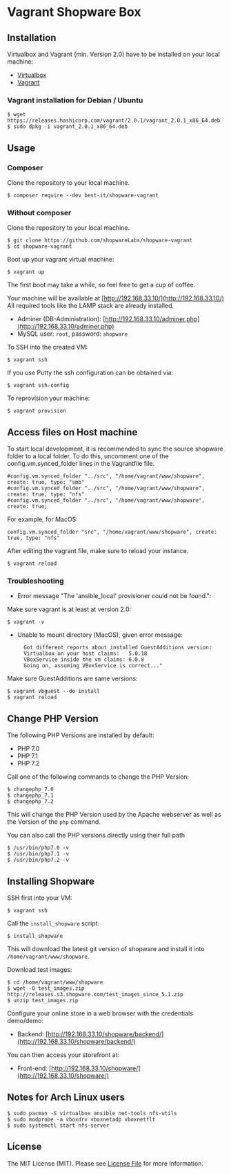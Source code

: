 Vagrant Shopware Box
====================

## Installation

Virtualbox and Vagrant (min. Version 2.0) have to be installed on your local machine:

 - [Virtualbox](https://www.virtualbox.org/wiki/Downloads)
 - [Vagrant](https://www.vagrantup.com/downloads.html)

### Vagrant installation for Debian / Ubuntu
 
    $ wget https://releases.hashicorp.com/vagrant/2.0.1/vagrant_2.0.1_x86_64.deb
    $ sudo dpkg -i vagrant_2.0.1_x86_64.deb
    
## Usage

### Composer

Clone the repository to your local machine.

    $ composer require --dev best-it/shopware-vagrant

### Without composer

Clone the repository to your local machine.

    $ git clone https://github.com/shopwareLabs/shopware-vagrant
    $ cd shopware-vagrant

Boot up your vagrant virtual machine:

    $ vagrant up

The first boot may take a while, so feel free to get a cup of coffee.

Your machine will be available at [http://192.168.33.10/](http://192.168.33.10/)
All required tools like the LAMP stack are already installed.

- Adminer (DB-Administration): [http://192.168.33.10/adminer.php](http://192.168.33.10/adminer.php)
- MySQL user: `root`, password: `shopware`

To SSH into the created VM:

    $ vagrant ssh

If you use Putty the ssh configuration can be obtained via:

    $ vagrant ssh-config

To reprovision your machine:

    $ vagrant provision
    
## Access files on Host machine

To start local development, it is recommended to sync the source shopware folder to a local folder.
To do this, uncomment one of the config.vm.synced_folder lines in the Vagrantfile file.

    #config.vm.synced_folder "../src", "/home/vagrant/www/shopware", create: true, type: "smb"
    #config.vm.synced_folder "../src", "/home/vagrant/www/shopware", create: true, type: "nfs"
    #config.vm.synced_folder "../src", "/home/vagrant/www/shopware", create: true;
    
For example, for MacOS:

    config.vm.synced_folder "src", "/home/vagrant/www/shopware", create: true, type: "nfs"

After editing the vagrant file, make sure to reload your instance.

    $ vagrant reload

### Troubleshooting

- Error message "The 'ansible_local' provisioner could not be found.":

Make sure vagrant is at least at version 2.0:

    $ vagrant -v
    
- Unable to mount directory (MacOS), given error message:

        Got different reports about installed GuestAdditions version:
        Virtualbox on your host claims:   5.0.18
        VBoxService inside the vm claims: 6.0.8
        Going on, assuming VBoxService is correct..."
 
Make sure GuestAdditions are same versions:
 
    $ vagrant vbguest --do install    
    $ vagrant reload

## Change PHP Version

The following PHP Versions are installed by default:

 - PHP 7.0
 - PHP 7.1
 - PHP 7.2

Call one of the following commands to change the PHP Version:
 
    $ changephp_7.0
    $ changephp_7.1
    $ changephp_7.2

This will change the PHP Version used by the Apache webserver as well as the Version of the `php` command.

You can also call the PHP versions directly using their full path

    $ /usr/bin/php7.0 -v
    $ /usr/bin/php7.1 -v
    $ /usr/bin/php7.2 -v

## Installing Shopware

SSH first into your VM:

    $ vagrant ssh

Call the `install_shopware` script:

    $ install_shopware
    
This will download the latest git version of shopware and install it into `/home/vagrant/www/shopware`.

Download test images:

    $ cd /home/vagrant/www/shopware
    $ wget -O test_images.zip http://releases.s3.shopware.com/test_images_since_5.1.zip
    $ unzip test_images.zip

Configure your online store in a web browser with the credentials demo/demo:

- Backend: [http://192.168.33.10/shopware/backend/](http://192.168.33.10/shopware/backend/)

You can then access your storefront at:

- Front-end: [http://192.168.33.10/shopware/](http://192.168.33.10/shopware/)

## Notes for Arch Linux users

    $ sudo pacman -S virtualbox ansible net-tools nfs-utils
    $ sudo modprobe -a vboxdrv vboxnetadp vboxnetflt
    $ sudo systemctl start nfs-server

## License

The MIT License (MIT). Please see [License File](LICENSE) for more information.
